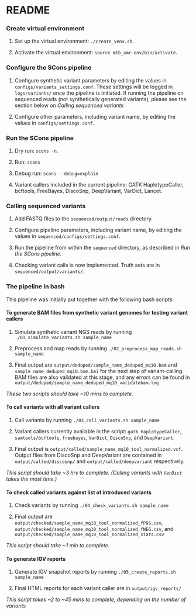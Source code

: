 # README

### Create virtual environment

1. Set up the virtual environment: `./create_venv.sh`.

2. Activate the virtual environment: `source mtb_amr-env/bin/activate`.

### Configure the SCons pipeline

1. Configure synthetic variant parameters by editing the values in `configs/variants_settings.conf`. These settings will be logged in `logs/variants/` once the pipeline is initiated. If running the pipeline on sequenced reads (not synthetically generated variants), please see the section below on *Calling sequenced variants*

2. Configure other parameters, including variant name, by editing the values in `configs/settings.conf`. 

### Run the SCons pipeline

1. Dry run: `scons -n`.

2. Run: `scons`

3. Debug run: `scons --debug=explain`

4. Variant callers included in the current pipeline: GATK HaplotypeCaller, bcftools, FreeBayes, DiscoSnp, DeepVariant, VarDict, Lancet.

### Calling sequenced variants

1. Add FASTQ files to the `sequenced/output/reads` directory.

2. Configure pipeline parameters, including variant name, by editing the values in `sequenced/configs/settings.conf`.

3. Run the pipeline from within the `sequenced` directory, as described in *Run the SCons pipeline*. 

4. Checking variant calls is now implemented. Truth sets are in `sequenced/output/variants/`.

### The pipeline in bash

This pipeline was initially put together with the following bash scripts:

#### To generate BAM files from synthetic variant genomes for testing variant callers

1. Simulate synthetic variant NGS reads by running `./01_simulate_variants.sh sample_name`

2. Preprocess and map reads by running `./02_preprocess_map_reads.sh sample_name`

3. Final output are `output/deduped/sample_name_deduped_mq10.bam` and `sample_name_deduped_mq10.bam.bai` for the next step of variant-calling. BAM files are also validated at this stage, and any errors can be found in `output/deduped/sample_name_deduped_mq10_validatebam.log`

*These two scripts should take ~10 mins to complete.*

#### To call variants with all variant callers

1. Call variants by running `./03_call_variants.sh sample_name`

2. Variant callers currently available in the script: `gatk HaplotypeCaller`, `samtools/bcftools`, `freebayes`, `VarDict`, `DiscoSnp`, and `DeepVariant`.

3. Final output is `output/called/sample_name_mq10_tool_normalized.vcf`. Output files from DiscoSnp and DeepVariant are contained in `output/called/discosnp/` and `output/called/deepvariant` respectively.

*This script should take ~3 hrs to complete. (Calling variants with `VarDict` takes the most time.)*

#### To check called variants against list of introduced variants

1. Check variants by running `./04_check_variants.sh sample_name`

2. Final output are `output/checked/sample_name_mq10_tool_normalized_fPOS.csv`, `output/checked/sample_name_mq10_tool_normalized_fNEG.csv`, and `output/checked/sample_name_mq10_tool_normalized_stats.csv`

*This script should take ~1 min to complete.*

#### To generate IGV reports

1. Generate IGV snapshot reports by running `./05_create_reports.sh sample_name`

2. Final HTML reports for each variant caller are in `output/igv_reports/`

*This script takes ~2 to ~45 mins to complete, depending on the number of variants*
